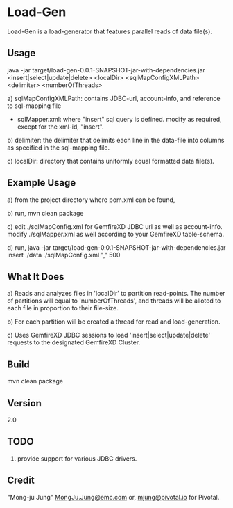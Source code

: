 Load-Gen
=========

Load-Gen is a load-generator that features parallel reads of data file(s).

Usage
----
java -jar target/load-gen-0.0.1-SNAPSHOT-jar-with-dependencies.jar &lt;insert|select|update|delete&gt; &lt;localDir&gt; &lt;sqlMapConfigXMLPath&gt; &lt;delimiter&gt; &lt;numberOfThreads&gt;

a) sqlMapConfigXMLPath: contains JDBC-url, account-info, and reference to sql-mapping file

* sqlMapper.xml: where "insert" sql query is defined. modify as required, except for the xml-id, "insert".

b) delimiter: the delimiter that delimits each line in the data-file into columns as specified in the sql-mapping file.

c) localDir: directory that contains uniformly equal formatted data file(s).

Example Usage
----
a) from the project directory where pom.xml can be found,

b) run, mvn clean package

c) edit ./sqlMapConfig.xml for GemfireXD JDBC url as well as account-info. modify ./sqlMapper.xml as well according to your GemfireXD table-schema.

d) run, java -jar target/load-gen-0.0.1-SNAPSHOT-jar-with-dependencies.jar insert ./data ./sqlMapConfig.xml "," 500

What It Does
----
a) Reads and analyzes files in 'localDir' to partition read-points. The number of partitions will equal to 'numberOfThreads', and threads will be alloted to each file in proportion to their file-size.

b) For each partition will be created a thread for read and load-generation.

c) Uses GemfireXD JDBC sessions to load 'insert|select|update|delete' requests to the designated GemfireXD Cluster.

Build
----
mvn clean package

Version
----
2.0

TODO
----
1. provide support for various JDBC drivers.

Credit
----
"Mong-ju Jung" <MongJu.Jung@emc.com> or, <mjung@pivotal.io> for Pivotal.
